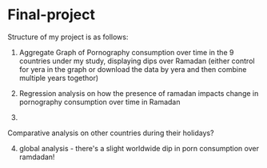# Final-project


Structure of my project is as follows:

1. Aggregate Graph of Pornography consumption over time in the 9 countries under my study, displaying dips over Ramadan 
(either control for yera in the graph or download the data by yera and then combine multiple years togethor)



2. Regression analysis on how the presence of ramadan impacts change in pornography consumption over time in Ramadan 


3. 
Comparative analysis on other countries during their holidays? 


4. global analysis - there's a slight worldwide dip in porn consumption over ramdadan!
